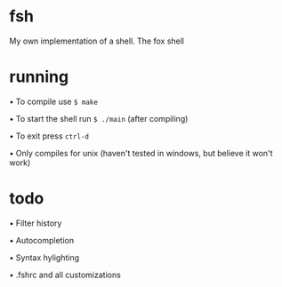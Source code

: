 # fsh
My own implementation of a shell. The fox shell

# running
• To compile use `$ make`

• To start the shell run `$ ./main` (after compiling)

• To exit press `ctrl-d`

• Only compiles for unix (haven't tested in windows, but believe it won't work)


# todo
• Filter history

• Autocompletion

• Syntax hylighting

• .fshrc and all customizations
